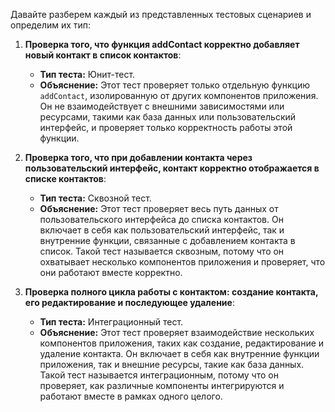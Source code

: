 Давайте разберем каждый из представленных тестовых сценариев и определим их тип:

1. **Проверка того, что функция addContact корректно добавляет новый контакт в список контактов**:
   - **Тип теста:** Юнит-тест.
   - **Объяснение:** Этот тест проверяет только отдельную функцию `addContact`, изолированную от других компонентов приложения. Он не взаимодействует с внешними зависимостями или ресурсами, такими как база данных или пользовательский интерфейс, и проверяет только корректность работы этой функции.

2. **Проверка того, что при добавлении контакта через пользовательский интерфейс, контакт корректно отображается в списке контактов**:
   - **Тип теста:** Сквозной тест.
   - **Объяснение:** Этот тест проверяет весь путь данных от пользовательского интерфейса до списка контактов. Он включает в себя как пользовательский интерфейс, так и внутренние функции, связанные с добавлением контакта в список. Такой тест называется сквозным, потому что он охватывает несколько компонентов приложения и проверяет, что они работают вместе корректно.

3. **Проверка полного цикла работы с контактом: создание контакта, его редактирование и последующее удаление**:
   - **Тип теста:** Интеграционный тест.
   - **Объяснение:** Этот тест проверяет взаимодействие нескольких компонентов приложения, таких как создание, редактирование и удаление контакта. Он включает в себя как внутренние функции приложения, так и внешние ресурсы, такие как база данных. Такой тест называется интеграционным, потому что он проверяет, как различные компоненты интегрируются и работают вместе в рамках одного целого.